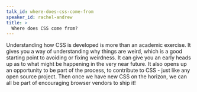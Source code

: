 ```yaml
---
talk_id: where-does-css-come-from
speaker_id: rachel-andrew
title: >
  Where does CSS come from?
---
```


<p>
Understanding how CSS is developed is more than an academic exercise. It gives you a way of understanding why things are weird, which is a good starting point to avoiding or fixing weirdness. It can give you an early heads up as to what might be happening in the very near future. It also opens up an opportunity to be part of the process, to contribute to CSS - just like any open source project. Then once we have new CSS on the horizon, we can all be part of encouraging browser vendors to ship it!
</p>
